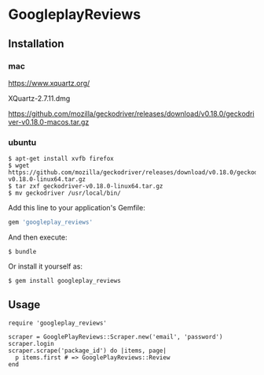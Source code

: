 # GoogleplayReviews


## Installation

### mac

https://www.xquartz.org/

XQuartz-2.7.11.dmg

https://github.com/mozilla/geckodriver/releases/download/v0.18.0/geckodriver-v0.18.0-macos.tar.gz

### ubuntu

```
$ apt-get install xvfb firefox
$ wget https://github.com/mozilla/geckodriver/releases/download/v0.18.0/geckodriver-v0.18.0-linux64.tar.gz
$ tar zxf geckodriver-v0.18.0-linux64.tar.gz 
$ mv geckodriver /usr/local/bin/
```

Add this line to your application's Gemfile:

```ruby
gem 'googleplay_reviews'
```

And then execute:

    $ bundle

Or install it yourself as:

    $ gem install googleplay_reviews

## Usage

```
require 'googleplay_reviews'

scraper = GooglePlayReviews::Scraper.new('email', 'password')
scraper.login
scraper.scrape('package_id') do |items, page|
  p items.first # => GooglePlayReviews::Review
end
```